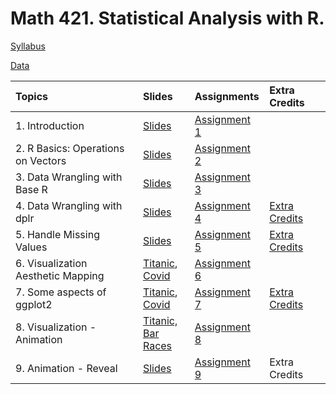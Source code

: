 # Math 421. Statistical Analysis with R. 

[Syllabus](Syllabus_421.pdf)

[Data](data/data.html)


|Topics| Slides |Assignments |Extra Credits | 
|:---|:---|:---|:---|
|1. Introduction| [Slides](slides/1_intro.html) |[Assignment 1](assignments/assignment1.html) | | 
|2. R Basics: Operations on Vectors|[Slides](slides/2_r_basics.html)  |[Assignment 2](assignments/assignment2.html) | | 
|3. Data Wrangling with Base R| [Slides](slides/3_base_r.html) |[Assignment 3](assignments/assignment3.html) | | 
|4. Data Wrangling with dplr| [Slides](slides/4_dplyr.html) |[Assignment 4](assignments/assignment4.html) |[Extra Credits](assignments/assignment4_extra_credits.html) | 
|5. Handle Missing Values| [Slides](slides/5_missing_value_slides.html) |[Assignment 5](assignments/assignment5.html) |[Extra Credits](assignments/assignment5_extra_credits.html) | 
|6. Visualization  Aesthetic Mapping| [Titanic](slides/6_viz_titanic.html), <br> [Covid ](slides/6_viz.html) |[Assignment 6](assignments/assignment6.html) | | 
|7. Some aspects of ggplot2| [Titanic](slides/7_viz_titanic.html), <br> [Covid ](slides/7_viz.html) |[Assignment 7](assignments/assignment7.html) | [Extra Credits](assignments/assignment7_extra_credits.html)| 
|8. Visualization - Animation| [Titanic,](gganimate/8_viz_titanic.html) <br> [Bar Races](gganimate/8_viz_bar_race.html) |[Assignment 8](assignments/assignment8.html) | | 
|9. Animation - Reveal| [Slides](gganimate/9_viz_reveal.html) |[Assignment 9](assignments/assignment9.html) |Extra Credits | 

 

 

 

 

 

 

 
